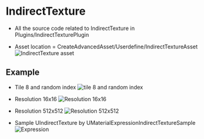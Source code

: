 # IndirectTexture
- All the source code related to IndirectTexture in Plugins/IndirectTexturePlugin
  
- Asset location = CreateAdvancedAsset/Userdefine/IndirectTextureAsset
![IndirectTexture asset](https://github.com/nupnup-hub/JinEngine/assets/59456231/8baeeef2-d414-46ca-9c32-d2c73ad847cc)

## Example 
  - Tile 8 and random index
  ![tile 8 and random index](https://github.com/nupnup-hub/JinEngine/assets/59456231/c535a71e-eb1b-42d0-9e7b-0e4aea2e18d3)

  - Resolution 16x16
  ![Resolution 16x16](https://github.com/nupnup-hub/JinEngine/assets/59456231/7bc27013-4908-46b6-8f99-645eb9cdb647)

  - Resolution 512x512
  ![Resolution 512x512](https://github.com/nupnup-hub/JinEngine/assets/59456231/fc25eeae-9ad4-42bf-8162-5d02a4563f41)

  - Sample UIndirectTexture by UMaterialExpressionIndirectTextureSample
  ![Expression](https://github.com/nupnup-hub/JinEngine/assets/59456231/3abe899b-0384-4c24-8e09-5368c6190c5f)

